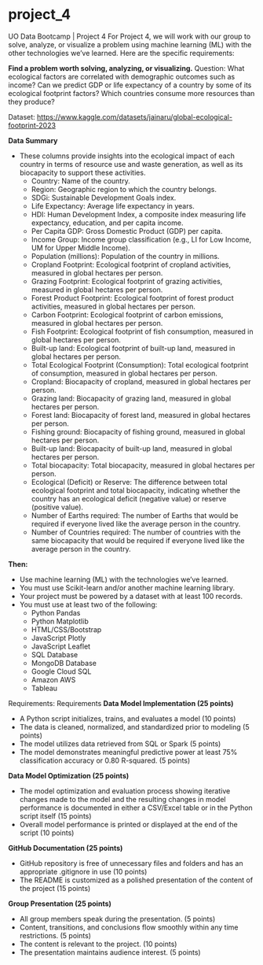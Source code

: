 # project_4
UO Data Bootcamp | Project 4
For Project 4, we will work with our group to solve, analyze, or visualize a problem using machine learning (ML) with the other technologies we’ve learned. Here are the specific requirements:

**Find a problem worth solving, analyzing, or visualizing.**
Question: 
What ecological factors are correlated with demographic outcomes such as income?
Can we predict GDP or life expectancy of a country by some of its ecological footprint factors?
Which countries consume more resources than they produce?

Dataset: 
https://www.kaggle.com/datasets/jainaru/global-ecological-footprint-2023

**Data Summary**
* These columns provide insights into the ecological impact of each country in terms of resource use and waste generation, as well as its biocapacity to support these activities.
    * Country: Name of the country.
    * Region: Geographic region to which the country belongs.
    * SDGi: Sustainable Development Goals index.
    * Life Expectancy: Average life expectancy in years.
    * HDI: Human Development Index, a composite index measuring life expectancy, education, and per capita income.
    * Per Capita GDP: Gross Domestic Product (GDP) per capita.
    * Income Group: Income group classification (e.g., LI for Low Income, UM for Upper Middle Income).
    * Population (millions): Population of the country in millions.
    * Cropland Footprint: Ecological footprint of cropland activities, measured in global hectares per person.
    * Grazing Footprint: Ecological footprint of grazing activities, measured in global hectares per person.
    * Forest Product Footprint: Ecological footprint of forest product activities, measured in global hectares per person.
    * Carbon Footprint: Ecological footprint of carbon emissions, measured in global hectares per person.
    * Fish Footprint: Ecological footprint of fish consumption, measured in global hectares per person.
    * Built-up land: Ecological footprint of built-up land, measured in global hectares per person.
    * Total Ecological Footprint (Consumption): Total ecological footprint of consumption, measured in global hectares per person.
    * Cropland: Biocapacity of cropland, measured in global hectares per person.
    * Grazing land: Biocapacity of grazing land, measured in global hectares per person.
    * Forest land: Biocapacity of forest land, measured in global hectares per person.
    * Fishing ground: Biocapacity of fishing ground, measured in global hectares per person.
    * Built-up land: Biocapacity of built-up land, measured in global hectares per person.
    * Total biocapacity: Total biocapacity, measured in global hectares per person.
    * Ecological (Deficit) or Reserve: The difference between total ecological footprint and total biocapacity, indicating whether the country has an ecological deficit (negative value) or reserve (positive value).
    * Number of Earths required: The number of Earths that would be required if everyone lived like the average person in the country.
    * Number of Countries required: The number of countries with the same biocapacity that would be required if everyone lived like the average person in the country.


**Then:**
* Use machine learning (ML) with the technologies we’ve learned.
* You must use Scikit-learn and/or another machine learning library.
* Your project must be powered by a dataset with at least 100 records.
* You must use at least two of the following:
    * Python Pandas
    * Python Matplotlib
    * HTML/CSS/Bootstrap
    * JavaScript Plotly
    * JavaScript Leaflet
    * SQL Database
    * MongoDB Database
    * Google Cloud SQL
    * Amazon AWS
    * Tableau


Requirements: 
Requirements
**Data Model Implementation (25 points)**
- A Python script initializes, trains, and evaluates a model (10 points)
- The data is cleaned, normalized, and standardized prior to modeling (5 points)
- The model utilizes data retrieved from SQL or Spark (5 points)
- The model demonstrates meaningful predictive power at least 75% classification accuracy or 0.80 R-squared. (5 points)

**Data Model Optimization (25 points)**
- The model optimization and evaluation process showing iterative changes made to the model and the resulting changes in model performance is documented in either a CSV/Excel table or in the Python script itself (15 points)
- Overall model performance is printed or displayed at the end of the script (10 points)

**GitHub Documentation (25 points)**
- GitHub repository is free of unnecessary files and folders and has an appropriate .gitignore in use (10 points)
- The README is customized as a polished presentation of the content of the project (15 points)

**Group Presentation (25 points)**
- All group members speak during the presentation. (5 points)
- Content, transitions, and conclusions flow smoothly within any time restrictions. (5 points)
- The content is relevant to the project. (10 points)
- The presentation maintains audience interest. (5 points)

